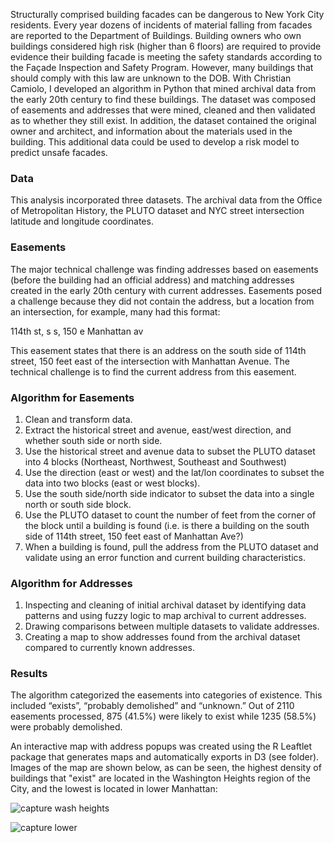 Structurally comprised building facades can be dangerous to New York City residents. Every year dozens of incidents of material falling from facades are reported to the Department of Buildings. Building owners who own buildings considered high risk (higher than 6 floors) are required to provide evidence their building facade is meeting the safety standards according to the Façade Inspection and Safety Program. However, many buildings that should comply with this law are unknown to the DOB.
With Christian Camiolo, I developed an algorithm in Python that mined archival data from the early 20th century to find these buildings.  The dataset was composed of easements and addresses that were mined, cleaned and then validated as to whether they still exist. In addition, the dataset contained the original owner and architect, and information about the materials used in the building. This additional data could be used to develop a risk model to predict unsafe facades.

### Data
This analysis incorporated three datasets. The archival data from the Office of Metropolitan History, the PLUTO dataset and NYC street intersection latitude and longitude coordinates. 

### Easements
The major technical challenge was finding addresses based on easements (before the building had an official address) and matching addresses created in the early 20th century with current addresses.
Easements posed a challenge because they did not contain the address, but a location from an intersection, for example, many had this format:

114th st, s s, 150 e Manhattan av

This easement states that there is an address on the south side of 114th street, 150 feet east of the intersection with Manhattan Avenue. The technical challenge is to find the current address from this easement. 


### Algorithm for Easements
1.	Clean and transform data.
2.	Extract the historical street and avenue, east/west direction, and whether south side or north side.
3.	Use the historical street and avenue data to subset the PLUTO dataset into 4 blocks (Northeast, Northwest, Southeast and Southwest)
4.	Use the direction (east or west) and the lat/lon coordinates to subset the data into two blocks (east or west blocks). 
5.	Use the south side/north side indicator to subset the data into a single north or south side block.
6.	Use the PLUTO dataset to count the number of feet from the corner of the block until a building is found (i.e. is there  a building on the south side of 114th street, 150 feet east of Manhattan Ave?)
7.	When a building is found, pull the address from the PLUTO dataset and validate using an error function and current building characteristics.

### Algorithm for Addresses
1.	Inspecting and cleaning of initial archival dataset by identifying data patterns and using fuzzy logic to map archival to current addresses.
2.	Drawing comparisons between multiple datasets to validate addresses.
3.	Creating a map to show addresses found from the archival dataset compared to currently known addresses.


### Results
The algorithm categorized the easements into categories of existence. This included “exists”, “probably demolished” and “unknown.” Out of 2110 easements processed, 875 (41.5%) were likely to exist while 1235 (58.5%) were probably demolished.

An interactive map with address popups was created using the R Leaftlet package that generates maps and automatically exports in D3 (see folder). Images of the map are shown below, as can be seen, the highest density of buildings that "exist" are located in the Washington Heights region of the City, and the lowest is located in lower Manhattan:

![capture wash heights](https://cloud.githubusercontent.com/assets/11237613/26074499/02629842-3980-11e7-8f2e-4b1ef8c1d29f.PNG)


![capture lower](https://cloud.githubusercontent.com/assets/11237613/26074806/2f46641e-3981-11e7-9454-a6f401585fc0.PNG)
